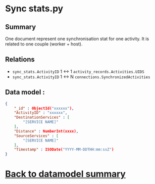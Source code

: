 # Sync stats.py

## Summary
One document represent one synchronisation stat for one activity.
It is related to one couple (worker + host).

## Relations 
* `sync_stats.ActivityID` 1 <-> 1 `activity_records.Activities.UIDS`
* `sync_stats.ActivityID` 1 <-> N `connections.SynchronizedActivities`

## Data model : 
```JSON
{ 
    "_id" : ObjectId("xxxxxx"), 
    "ActivityID" : "xxxxxx", 
    "DestinationServices" : [
        "[SERVICE NAME]"
    ], 
    "Distance" : NumberInt(xxxx), 
    "SourceServices" : [
        "[SERVICE NAME]"
    ], 
    "Timestamp" : ISODate("YYYY-MM-DDTHH:mm:ssZ")
}

```

# [Back to datamodel summary](000-datamodel-summary.md)


